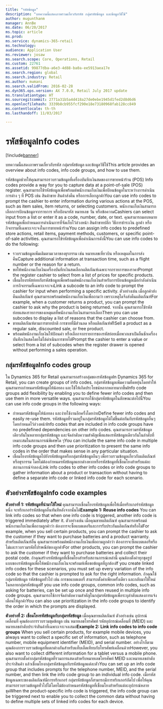 ```yaml
---
title: "รหัสข้อมูล"
description: "บทความนี้แสดงภาพรวมเกี่ยวกับรหัส กลุ่มรหัสข้อมูล และข้อมูลวิธีใช้"
author: mugunthanm
manager: AnnBe
ms.date: 06/20/2017
ms.topic: article
ms.prod: 
ms.service: dynamics-365-retail
ms.technology: 
audience: Application User
ms.reviewer: josaw
ms.search.scope: Core, Operations, Retail
ms.custom: 22761
ms.assetid: 99877dba-a6e3-4d88-ba0a-ee5913aea17e
ms.search.region: global
ms.search.industry: Retail
ms.author: mumani
ms.search.validFrom: 2016-02-28
ms.dyn365.ops.version: AX 7.0.0, Retail July 2017 update
ms.translationtype: HT
ms.sourcegitcommit: 2771a31b5a4d418a27de0ebe1945d1fed2d8d6d6
ms.openlocfilehash: 3339b8cb955fcf290e18e73180968fab128cc849
ms.contentlocale: th-th
ms.lasthandoff: 11/03/2017

---
```


# <a name="info-codes"></a><span data-ttu-id="f2e72-103">รหัสข้อมูล</span><span class="sxs-lookup"><span data-stu-id="f2e72-103">Info codes</span></span>

[!include[banner](includes/banner.md)]


<span data-ttu-id="f2e72-104">บทความนี้แสดงภาพรวมเกี่ยวกับรหัส กลุ่มรหัสข้อมูล และข้อมูลวิธีใช้</span><span class="sxs-lookup"><span data-stu-id="f2e72-104">This article provides an overview about info codes, info code groups, and how to use them.</span></span>

<span data-ttu-id="f2e72-105">รหัสข้อมูลช่วยให้คุณสามารถรวบรวมข้อมูลที่เครื่องบันทึกเงินสดของการขายหน้าร้าน (POS) </span><span class="sxs-lookup"><span data-stu-id="f2e72-105">Info codes provide a way for you to capture data at a point-of-sale (POS) register.</span></span> <span data-ttu-id="f2e72-106">คุณสามารถใช้รหัสข้อมูลเพื่อพร้อมต์พนักงานเก็บเงินเพื่อป้อนข้อมูลในระหว่างการดำเนินการต่าง ๆ ที่ POS เช่น สินค้าขาย สินค้าส่งคืน หรือการเลือกลูกค้า</span><span class="sxs-lookup"><span data-stu-id="f2e72-106">You can use info codes to prompt the cashier to enter information during various actions at the POS, such as item sales, item returns, or selecting customers.</span></span> <span data-ttu-id="f2e72-107">พนักงานเก็บเงินสามารถเลือกการป้อนข้อมูลจากรายการ หรือป้อนรหัส หมายเลข วัน หรือข้อความ</span><span class="sxs-lookup"><span data-stu-id="f2e72-107">Cashiers can select input from a list or enter it as a code, number, date, or text.</span></span> <span data-ttu-id="f2e72-108">คุณสามารถมอบหมายรหัสข้อมูลเพื่อกำหนดการดำเนินการที่จัดเก็บไว้ล่วงหน้า สินค้าขายปลีก วิธีการชำระเงิน ลูกค้า หรือกิจกรรมที่เฉพาะเจาะจงในการขายหน้าร้าน</span><span class="sxs-lookup"><span data-stu-id="f2e72-108">You can assign info codes to predefined store actions, retail items, payment methods, customers, or specific point-of-sale activities.</span></span> <span data-ttu-id="f2e72-109">คุณสามารถใช้รหัสข้อมูลเพื่อดำเนินการดังนี้</span><span class="sxs-lookup"><span data-stu-id="f2e72-109">You can use info codes to do the following:</span></span>
-   <span data-ttu-id="f2e72-110">รวบรวมข้อมูลเพิ่มเติมตามเวลาของธุรกรรม เช่น หมายเลขเที่ยวบิน หรือเหตุผลในการส่งคืน</span><span class="sxs-lookup"><span data-stu-id="f2e72-110">Capture additional information at transaction time, such as a flight number or the reason for a return.</span></span>
-   <span data-ttu-id="f2e72-111">ขอให้พนักงานเก็บเงินเครื่องบันทึกเงินสดเลือกผลิตภัณฑ์เฉพาะจากรายการของราคา</span><span class="sxs-lookup"><span data-stu-id="f2e72-111">Prompt the register cashier to select from a list of prices for specific products.</span></span>
-   <span data-ttu-id="f2e72-112">เชื่อมโยงรหัสย่อยกับรหัสข้อมูลเพื่อพร้อมต์พนักงานเก็บเงินสำหรับการป้อนข้อมูลเมื่อกำลังดำเนินการกิจกรรมที่เฉพาะเจาะจง</span><span class="sxs-lookup"><span data-stu-id="f2e72-112">Link a subcode to an info code to prompt the cashier for input when performing a specific activity.</span></span> <span data-ttu-id="f2e72-113">ตัวอย่างเช่น เมื่อลูกค้าส่งคืนผลิตภัณฑ์ คุณสามารถพร้อมต์พนักงานเก็บเงินเพื่อถามว่า เพราะเหตุใดจึงส่งคืนผลิตภัณฑ์</span><span class="sxs-lookup"><span data-stu-id="f2e72-113">For example, when a customer returns a product, you can prompt the cashier to ask why the product is being returned.</span></span> <span data-ttu-id="f2e72-114">จากนั้น คุณสามารถใช้รหัสย่อยแสดงรายการของเหตุผลที่พนักงานเก็บเงินสามารถเลือก</span><span class="sxs-lookup"><span data-stu-id="f2e72-114">Then you can use subcodes to display a list of reasons that the cashier can choose from.</span></span>
-   <span data-ttu-id="f2e72-115">ขายผลิตภัณฑ์ตามการขายปกติ การขายที่มีส่วนลด หรือผลิตภัณฑ์ฟรี</span><span class="sxs-lookup"><span data-stu-id="f2e72-115">Sell a product as a regular sale, discounted sale, or free product.</span></span>
-   <span data-ttu-id="f2e72-116">พร้อมต์พนักงานเก็บเงินให้ป้อนค่า หรือเลือกจากรายการของรหัสย่อยเมื่อพวกเขาเปิดลิ้นชักเครื่องบันทึกเงินสดโดยไม่ได้ดำเนินการขายได้</span><span class="sxs-lookup"><span data-stu-id="f2e72-116">Prompt the cashier to enter a value or select from a list of subcodes when the register drawer is opened without performing a sales operation.</span></span>

## <a name="info-codes-group"></a><span data-ttu-id="f2e72-117">กลุ่มรหัสข้อมูล</span><span class="sxs-lookup"><span data-stu-id="f2e72-117">Info codes group</span></span>
<span data-ttu-id="f2e72-118">ใน Dynamics 365 for Retail คุณสามารถสร้างกลุ่มของรหัสข้อมูล</span><span class="sxs-lookup"><span data-stu-id="f2e72-118">In Dynamics 365 for Retail, you can create groups of info codes.</span></span> <span data-ttu-id="f2e72-119">กลุ่มรหัสข้อมูลเพิ่มความยืดหยุ่นโดยทำให้คุณสามารถกำหนดรหัสข้อมูลให้น้อยลง และใช้ให้เกิดประโยชน์หลากหลายมากขึ้น</span><span class="sxs-lookup"><span data-stu-id="f2e72-119">Info code groups add flexibility by enabling you to define fewer info codes and then use them in more versatile ways.</span></span> <span data-ttu-id="f2e72-120">คุณสามารถใช้กลุ่มรหัสข้อมูลในลักษณะต่อไปนี้</span><span class="sxs-lookup"><span data-stu-id="f2e72-120">You can use info code groups in the following ways:</span></span>
-   <span data-ttu-id="f2e72-121">กำหนดรหัสข้อมูลให้น้อยลง และง่ายใช้งานอีกครั้งโดยง่าย</span><span class="sxs-lookup"><span data-stu-id="f2e72-121">Define fewer info codes and easily re-use them.</span></span> <span data-ttu-id="f2e72-122">รหัสข้อมูลที่รวมอยู่ในกลุ่มรหัสข้อมูลได้ไม่ขึ้นต่อกันกับรหัสข้อมูลอื่นๆโดยกำหนดไว้ล่วงหน้า</span><span class="sxs-lookup"><span data-stu-id="f2e72-122">Info codes that are included in info code groups have no predefined dependencies on other info codes.</span></span> <span data-ttu-id="f2e72-123">คุณสามารถรวมรหัสข้อมูลเดียวกันในหลายกลุ่มรหัสข้อมูล และจัดลำดับความสำคัญเพื่อแสดงรหัสข้อมูลเดียวกันในลำดับที่เหมาะสมในสถานการณ์พิเศษใด ๆ</span><span class="sxs-lookup"><span data-stu-id="f2e72-123">You can include the same info code in multiple info code groups and then use prioritization to present the same info codes in the order that makes sense in any particular situation.</span></span>
-   <span data-ttu-id="f2e72-124">เชื่อมโยงรหัสข้อมูลไปยังรหัสข้อมูลหรือกลุ่มรหัสข้อมูลอืนๆ เพื่อรวบรวมข้อมูลเกี่ยวกับผลิตภัณฑ์หรือธุรกรรม โดยไม่ต้องกำหนดรหัสข้อมูลแยกต่างหากหรือรหัสข้อมูลที่เชื่อมโยงสำหรับแต่ละสถานการณ์จำลอง</span><span class="sxs-lookup"><span data-stu-id="f2e72-124">Link info codes to other info codes or info code groups to gather information about a product or transaction without having to define a separate info code or linked info code for each scenario.</span></span>

## <a name="info-code-examples"></a><span data-ttu-id="f2e72-125">ตัวอย่างรหัสข้อมูล</span><span class="sxs-lookup"><span data-stu-id="f2e72-125">Info code examples</span></span>
<span data-ttu-id="f2e72-126">**ตัวอย่างที่ 1: รหัสข้อมูลที่นำมาใช้ใหม่** คุณสามารถเชื่อมโยงรหัสข้อมูลเพื่อให้เมื่อทริกเกอร์รหัสข้อมูลหนึ่ง จะทริกเกอร์รหัสข้อมูลอื่นทันทีหลังจากนั้นได้</span><span class="sxs-lookup"><span data-stu-id="f2e72-126">**Example 1: Reuse info codes** You can link info codes so that when one info code is triggered, another info code is triggered immediately after it.</span></span> <span data-ttu-id="f2e72-127">ตัวอย่างเช่น เมื่อคุณขายผลิตภัณฑ์ คุณสามารถพร้อมต์พนักงานเก็บเงินเพื่อถามลูกค้าว่า ต้องการจะซื้อแบตเตอรีและการรับประกันผลิตภัณฑ์หรือไม่</span><span class="sxs-lookup"><span data-stu-id="f2e72-127">For example, when you sell certain products, you can prompt the cashier to ask the customer if they want to purchase batteries and a product warranty.</span></span> <span data-ttu-id="f2e72-128">สำหรับผลิตภัณฑ์อื่น คุณสามารถพร้อมต์พนักงานเก็บเงินเพื่อถามลูกค้าว่า ต้องการจะซื้อแบตเตอรีหรือไม่และรวบรวมรหัสไปรษณีย์ของลูกค้า</span><span class="sxs-lookup"><span data-stu-id="f2e72-128">For other products, you can prompt the cashier to ask the customer if they want to purchase batteries and collect their postal code.</span></span> <span data-ttu-id="f2e72-129">ถ้าคุณสร้างรหัสข้อมูลที่เชื่อมโยงสำหรับสถานการณ์เหล่านี้ คุณต้องตั้งค่าทุกชุดรูปแบบของรหัสข้อมูลเพื่อให้พนักงานเก็บเงินจะพร้อมท์เพื่อขอข้อมูลที่ถูกต้อง</span><span class="sxs-lookup"><span data-stu-id="f2e72-129">If you create linked info codes for these scenarios, you must set up every variation of the info code so that the cashier is prompted to ask for the right information.</span></span> <span data-ttu-id="f2e72-130">ถ้าคุณใช้กลุ่มรหัสข้อมูล รหัสข้อมูลทั่วไป เช่น การขอแบตเตอรี่ สามารถตั้งค่าเพียงครั้งเดียว และกลับมาใช้ใหม่ในหลายกลุ่มรหัสข้อมูล</span><span class="sxs-lookup"><span data-stu-id="f2e72-130">If you use info code groups, common info codes, such as asking for batteries, can be set up once and then reused in multiple info code groups.</span></span> <span data-ttu-id="f2e72-131">คุณสามารถใช้การจัดลำดับความสำคัญในกลุ่มรหัสข้อมูลเพื่อระบุลำดับแสดงการแจ้งเตือนให้ลูกค้า</span><span class="sxs-lookup"><span data-stu-id="f2e72-131">You can also use prioritization in the info code groups to identify the order in which the prompts are displayed.</span></span>


<span data-ttu-id="f2e72-132">**ตัวอย่างที่ 2: เชื่อมโยงรหัสข้อมูลกับกลุ่มรหัสข้อมูล** เมื่อคุณขายผลิตภัณฑ์ ตัวอย่างเช่น อุปกรณ์เคลื่อนที่ คุณต้องการรวบรวมชุดข้อมูล เช่น หมายเลขโทรศัพท์ รหัสอุปกรณ์เคลื่อนที่ (MEID) และหมายเลขลำดับประจำสินค้าที่เฉพาะเจาะจงเสมอ</span><span class="sxs-lookup"><span data-stu-id="f2e72-132">**Example 2: Link info codes to info code groups** When you sell certain products, for example mobile devices, you always want to collect a specific set of information, such as telephone number, mobile equipment identifier (MEID), and serial number.</span></span> <span data-ttu-id="f2e72-133">อย่างไรก็ตาม คุณต้องการรวบรวมข้อมูลที่แตกต่างกันสำหรับแท็บเล็ตเทียบกับโทรศัพท์เคลื่อนด้วย</span><span class="sxs-lookup"><span data-stu-id="f2e72-133">However, you also want to collect different information for a tablet versus a mobile phone.</span></span> <span data-ttu-id="f2e72-134">คุณสามารถตั้งค่ากลุ่มรหัสข้อมูลที่รวมการแสดงสำหรับหมายเลขโทรศัพท์ MEID และหมายเลขลำดับประจำสินค้า แล้วเชื่อมโยงกลุ่มรหัสข้อมูลกับรหัสข้อมูลแต่ละตัว</span><span class="sxs-lookup"><span data-stu-id="f2e72-134">You can set up an info code group that includes prompts for the telephone number, MEID, and the serial number, and then link the info code group to an individual info code.</span></span> <span data-ttu-id="f2e72-135">เมื่อรหัสข้อมูลเฉพาะของผลิตภัณฑ์มีการทริกเกอร์ กลุ่มรหัสข้อมูลก็สามารถมีการทริกเกอร์ถัดไป เพื่อให้คุณสามารถรวบรวมข้อมูลทั่วไปได้โดยไม่ต้องกำหนดรหัสข้อมูลที่เชื่อมโยงสำหรับแต่ละอุปกรณ์หลายชุด</span><span class="sxs-lookup"><span data-stu-id="f2e72-135">When the product-specific info code is triggered, the info code group can be triggered next to enable you to collect the common data without having to define multiple sets of linked info codes for each device.</span></span>

 



